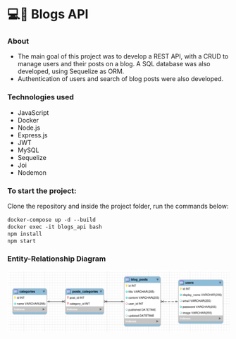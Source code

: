 # :computer::blue_book: Blogs API

### About
- The main goal of this project was to develop a REST API, with a CRUD to manage users and their posts on a blog. A SQL database was also developed, using Sequelize as ORM.
- Authentication of users and search of blog posts were also developed.

### Technologies used
- JavaScript
- Docker
- Node.js
- Express.js
- JWT
- MySQL
- Sequelize
- Joi
- Nodemon

### To start the project:
Clone the repository and inside the project folder, run the commands below:
```
docker-compose up -d --build
docker exec -it blogs_api bash
npm install
npm start
```
### Entity-Relationship Diagram
![Entity-Relationship Diagram](https://github.com/sthefanimartinelli/project-22-back-end-blogs-api/blob/main/assets/diagram-entity-relationship.png)

